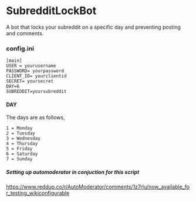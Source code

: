 # SubredditLockBot
A bot that locks your subreddit on a specific day and preventing posting and comments.

### config.ini
```
[main]
USER = yourusername
PASSWORD= yourpassword
CLIENT_ID= yourclientid
SECRET= yoursecret
DAY=6
SUBREDDIT=yoursubreddit
```

#### DAY
The days are as follows,
```
1 = Monday
2 = Tuesday
3 = Wednesday
4 = Thursday
5 = Friday
6 = Saturday
7 = Sunday
```
##### Setting up automoderator in conjuction for this script
https://www.reddup.co/r/AutoModerator/comments/1z7rlu/now_available_for_testing_wikiconfigurable
